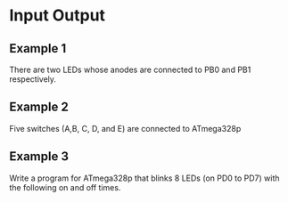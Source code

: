 # Input Output

## Example 1

There are two LEDs whose anodes are connected to PB0 and PB1 respectively. 

## Example 2

Five switches (A,B, C, D, and E) are connected to ATmega328p

## Example 3

Write a program for ATmega328p that blinks 8 LEDs (on PD0 to PD7) with the following on and off times.
